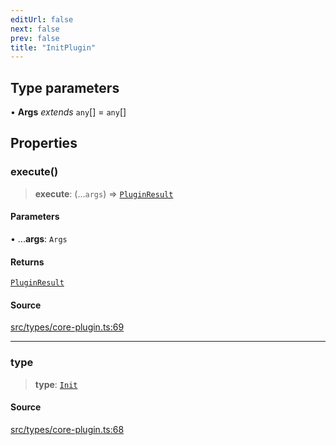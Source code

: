 ```yaml
---
editUrl: false
next: false
prev: false
title: "InitPlugin"
---
```


## Type parameters

• **Args** *extends* `any`[] = `any`[]

## Properties

### execute()

> **execute**: (...`args`) => [`PluginResult`](/v3/api/type-aliases/pluginresult/)

#### Parameters

• ...**args**: `Args`

#### Returns

[`PluginResult`](/v3/api/type-aliases/pluginresult/)

#### Source

[src/types/core-plugin.ts:69](https://github.com/sern-handler/handler/blob/04c4625bfa2f746935f4a8cee62b77cdffd86684/src/types/core-plugin.ts#L69)

***

### type

> **type**: [`Init`](/v3/api/enumerations/plugintype/#init)

#### Source

[src/types/core-plugin.ts:68](https://github.com/sern-handler/handler/blob/04c4625bfa2f746935f4a8cee62b77cdffd86684/src/types/core-plugin.ts#L68)
